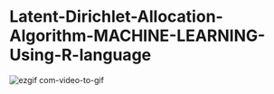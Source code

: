 # Latent-Dirichlet-Allocation-Algorithm-MACHINE-LEARNING-Using-R-language


![ezgif com-video-to-gif](https://user-images.githubusercontent.com/59985283/76996857-3775e580-698d-11ea-8863-0cbaca92960a.gif)
